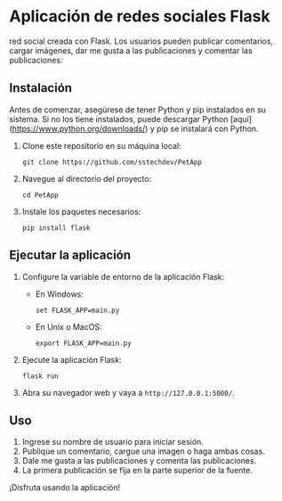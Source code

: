 # 
# Aplicación de redes sociales Flask

red social creada con Flask. Los usuarios pueden publicar comentarios, cargar imágenes, dar me gusta a las publicaciones y comentar las publicaciones.

## Instalación

Antes de comenzar, asegúrese de tener Python y pip instalados en su sistema. Si no los tiene instalados, puede descargar Python [aquí] (https://www.python.org/downloads/) y pip se instalará con Python.

1. Clone este repositorio en su máquina local:

     ```
     git clone https://github.com/sstechdev/PetApp
     ```

2. Navegue al directorio del proyecto:

     ```
     cd PetApp
     ```

3. Instale los paquetes necesarios:

     ```
     pip install flask
     ```

## Ejecutar la aplicación

1. Configure la variable de entorno de la aplicación Flask:

     - En Windows:

         ```
         set FLASK_APP=main.py
         ```

     - En Unix o MacOS:

         ```
         export FLASK_APP=main.py
         ```

2. Ejecute la aplicación Flask:

     ```
     flask run
     ```

3. Abra su navegador web y vaya a `http://127.0.0.1:5000/`.

## Uso

1. Ingrese su nombre de usuario para iniciar sesión.
2. Publique un comentario, cargue una imagen o haga ambas cosas.
3. Dale me gusta a las publicaciones y comenta las publicaciones.
4. La primera publicación se fija en la parte superior de la fuente.

¡Disfruta usando la aplicación!
